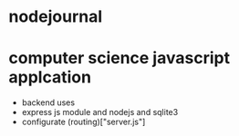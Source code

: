 # nodejournal
# computer science javascript applcation
- backend uses
- express js module and nodejs and sqlite3
- configurate (routing)["server.js"]
